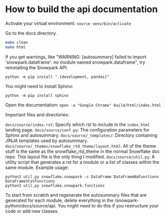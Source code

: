 # How to build the api documentation

Activate your virtual environment: `source venv/bin/activate`

Go to the docs directory.

```bash
make clean
make html
```

If you get warnings, like "WARNING: [autosummary] failed to import 'snowpark.dataframe': no module named snowpark.dataframe", try reinstalling the Snowpark API:

```
python -m pip install ".[development, pandas]"
```

You might need to install Sphinx: 
```
python -m pip install sphinx
```

Open the documentation: `open -a "Google Chrome" build/html/index.html`

Important files and directories:

`docs/source/index.rst`: Specify which rst to include in the `index.html` landing page.
`docs/source/conf.py`: The configuration parameters for Sphinx and autosummary.
`docs/source/_templates/`: Directory containing JINJA templates used by autosummary.
`docs/source/_themes/snowflake_rtd_theme/layout.html`: All of the theme stuff is the same as the snowflake_rtd_theme in the normal Snowflake doc repo. This layout file is the only thing I modified.
`docs/source/util.py`: A utility script that generates a rst for a module or a list of classes within the same module. 
Example usage: 
```
python3 util.py snowflake.snowpark -c DataFrame DataFrameNaFunctions DataFrameStatFunctions
python3 util.py snowflake.snowpark.functions
```
            

To start from scratch and regenerate the autosummary files that are generated for each module, delete everything in the <root>/snowpark-python/docs/source/api. 
You might need to do this if you restructure your code or add new classes.
